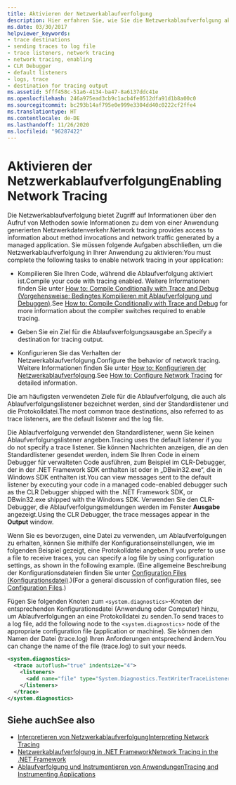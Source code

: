 ```yaml
---
title: Aktivieren der Netzwerkablaufverfolgung
description: Hier erfahren Sie, wie Sie die Netzwerkablaufverfolgung aktivieren, die Informationen über den Aufruf von Methoden sowie den Netzwerkdatenverkehr für eine verwaltete Anwendung im .NET Framework bereitstellt.
ms.date: 03/30/2017
helpviewer_keywords:
- trace destinations
- sending traces to log file
- trace listeners, network tracing
- network tracing, enabling
- CLR Debugger
- default listeners
- logs, trace
- destination for tracing output
ms.assetid: 5fff458c-51a6-4134-ba47-8a6137ddc41e
ms.openlocfilehash: 246a975ead3cb9c1acb4fe0512dfa91d1b8a00c0
ms.sourcegitcommit: bc293b14af795e0e999e3304dd40c0222cf2ffe4
ms.translationtype: HT
ms.contentlocale: de-DE
ms.lasthandoff: 11/26/2020
ms.locfileid: "96287422"
---
```

# <a name="enabling-network-tracing"></a><span data-ttu-id="17fff-103">Aktivieren der Netzwerkablaufverfolgung</span><span class="sxs-lookup"><span data-stu-id="17fff-103">Enabling Network Tracing</span></span>

<span data-ttu-id="17fff-104">Die Netzwerkablaufverfolgung bietet Zugriff auf Informationen über den Aufruf von Methoden sowie Informationen zu dem von einer Anwendung generierten Netzwerkdatenverkehr.</span><span class="sxs-lookup"><span data-stu-id="17fff-104">Network tracing provides access to information about method invocations and network traffic generated by a managed application.</span></span> <span data-ttu-id="17fff-105">Sie müssen folgende Aufgaben abschließen, um die Netzwerkablaufverfolgung in Ihrer Anwendung zu aktivieren:</span><span class="sxs-lookup"><span data-stu-id="17fff-105">You must complete the following tasks to enable network tracing in your application:</span></span>  
  
- <span data-ttu-id="17fff-106">Kompilieren Sie Ihren Code, während die Ablaufverfolgung aktiviert ist.</span><span class="sxs-lookup"><span data-stu-id="17fff-106">Compile your code with tracing enabled.</span></span> <span data-ttu-id="17fff-107">Weitere Informationen finden Sie unter [How to: Compile Conditionally with Trace and Debug (Vorgehensweise: Bedingtes Kompilieren mit Ablaufverfolgung und Debuggen)](../debug-trace-profile/how-to-compile-conditionally-with-trace-and-debug.md).</span><span class="sxs-lookup"><span data-stu-id="17fff-107">See [How to: Compile Conditionally with Trace and Debug](../debug-trace-profile/how-to-compile-conditionally-with-trace-and-debug.md) for more information about the compiler switches required to enable tracing.</span></span>  
  
- <span data-ttu-id="17fff-108">Geben Sie ein Ziel für die Ablaufsverfolgungsausgabe an.</span><span class="sxs-lookup"><span data-stu-id="17fff-108">Specify a destination for tracing output.</span></span>  
  
- <span data-ttu-id="17fff-109">Konfigurieren Sie das Verhalten der Netzwerkablaufverfolgung.</span><span class="sxs-lookup"><span data-stu-id="17fff-109">Configure the behavior of network tracing.</span></span> <span data-ttu-id="17fff-110">Weitere Informationen finden Sie unter [How to: Konfigurieren der Netzwerkablaufverfolgung](how-to-configure-network-tracing.md).</span><span class="sxs-lookup"><span data-stu-id="17fff-110">See [How to: Configure Network Tracing](how-to-configure-network-tracing.md) for detailed information.</span></span>  
  
 <span data-ttu-id="17fff-111">Die am häufigsten verwendeten Ziele für die Ablaufverfolgung, die auch als Ablaufverfolgungslistener bezeichnet werden, sind der Standardlistener und die Protokolldatei.</span><span class="sxs-lookup"><span data-stu-id="17fff-111">The most common trace destinations, also referred to as trace listeners, are the default listener and the log file.</span></span>  
  
 <span data-ttu-id="17fff-112">Die Ablaufverfolgung verwendet den Standardlistener, wenn Sie keinen Ablaufverfolgungslistener angeben.</span><span class="sxs-lookup"><span data-stu-id="17fff-112">Tracing uses the default listener if you do not specify a trace listener.</span></span> <span data-ttu-id="17fff-113">Sie können Nachrichten anzeigen, die an den Standardlistener gesendet werden, indem Sie Ihren Code in einem Debugger für verwalteten Code ausführen, zum Beispiel im CLR-Debugger, der in der .NET Framework SDK enthalten ist oder in „DBwin32.exe“, die in Windows SDK enthalten ist.</span><span class="sxs-lookup"><span data-stu-id="17fff-113">You can view messages sent to the default listener by executing your code in a managed code-enabled debugger such as the CLR Debugger shipped with the .NET Framework SDK, or DBwin32.exe shipped with the Windows SDK.</span></span> <span data-ttu-id="17fff-114">Verwenden Sie den CLR-Debugger, die Ablaufverfolgungsmeldungen werden im Fenster **Ausgabe** angezeigt.</span><span class="sxs-lookup"><span data-stu-id="17fff-114">Using the CLR Debugger, the trace messages appear in the **Output** window.</span></span>  
  
 <span data-ttu-id="17fff-115">Wenn Sie es bevorzugen, eine Datei zu verwenden, um Ablaufverfolgungen zu erhalten, können Sie mithilfe der Konfigurationseinstellungen, wie im folgenden Beispiel gezeigt, eine Protokolldatei angeben.</span><span class="sxs-lookup"><span data-stu-id="17fff-115">If you prefer to use a file to receive traces, you can specify a log file by using configuration settings, as shown in the following example.</span></span> <span data-ttu-id="17fff-116">(Eine allgemeine Beschreibung der Konfigurationsdateien finden Sie unter [Configuration Files (Konfigurationsdatei)](../configure-apps/index.md).)</span><span class="sxs-lookup"><span data-stu-id="17fff-116">(For a general discussion of configuration files, see [Configuration Files](../configure-apps/index.md).)</span></span>  
  
 <span data-ttu-id="17fff-117">Fügen Sie folgenden Knoten zum `<system.diagnostics>`-Knoten der entsprechenden Konfigurationsdatei (Anwendung oder Computer) hinzu, um Ablaufverfolgungen an eine Protokolldatei zu senden.</span><span class="sxs-lookup"><span data-stu-id="17fff-117">To send traces to a log file, add the following node to the `<system.diagnostics>` node of the appropriate configuration file (application or machine).</span></span> <span data-ttu-id="17fff-118">Sie können den Namen der Datei (trace.log) Ihren Anforderungen entsprechend ändern.</span><span class="sxs-lookup"><span data-stu-id="17fff-118">You can change the name of the file (trace.log) to suit your needs.</span></span>  
  
```xml  
<system.diagnostics>  
  <trace autoflush="true" indentsize="4">  
    <listeners>  
      <add name="file" type="System.Diagnostics.TextWriterTraceListener" initializeData="trace.log"/>  
    </listeners>
  </trace>  
</system.diagnostics>  
```  
  
## <a name="see-also"></a><span data-ttu-id="17fff-119">Siehe auch</span><span class="sxs-lookup"><span data-stu-id="17fff-119">See also</span></span>

- [<span data-ttu-id="17fff-120">Interpretieren von Netzwerkablaufverfolgung</span><span class="sxs-lookup"><span data-stu-id="17fff-120">Interpreting Network Tracing</span></span>](interpreting-network-tracing.md)
- [<span data-ttu-id="17fff-121">Netzwerkablaufverfolgung in .NET Framework</span><span class="sxs-lookup"><span data-stu-id="17fff-121">Network Tracing in the .NET Framework</span></span>](network-tracing.md)
- [<span data-ttu-id="17fff-122">Ablaufverfolgung und Instrumentieren von Anwendungen</span><span class="sxs-lookup"><span data-stu-id="17fff-122">Tracing and Instrumenting Applications</span></span>](../debug-trace-profile/tracing-and-instrumenting-applications.md)

